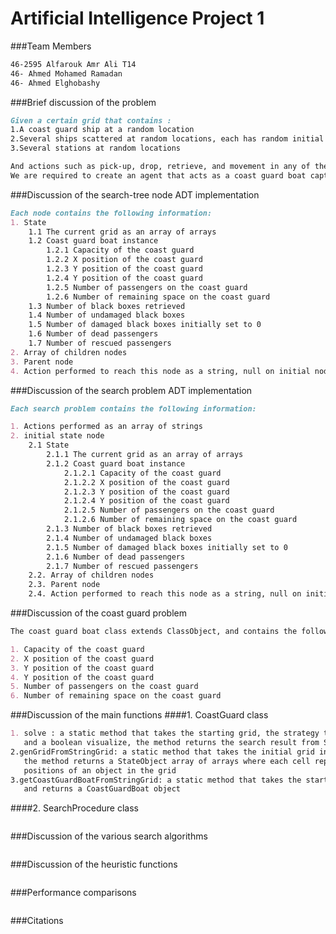 # Artificial Intelligence Project 1

###Team Members
```md
46-2595 Alfarouk Amr Ali T14
46- Ahmed Mohamed Ramadan
46- Ahmed Elghobashy
```
###Brief discussion of the problem
```md
Given a certain grid that contains :
1.A coast guard ship at a random location
2.Several ships scattered at random locations, each has random initial passenger numbers from 1 to 100
3.Several stations at random locations

And actions such as pick-up, drop, retrieve, and movement in any of the 4 directions.
We are required to create an agent that acts as a coast guard boat captain using several search procedures.
```

###Discussion of the search-tree node ADT implementation
```md
Each node contains the following information:
1. State
    1.1 The current grid as an array of arrays
    1.2 Coast guard boat instance
        1.2.1 Capacity of the coast guard
        1.2.2 X position of the coast guard
        1.2.3 Y position of the coast guard
        1.2.4 Y position of the coast guard
        1.2.5 Number of passengers on the coast guard
        1.2.6 Number of remaining space on the coast guard
    1.3 Number of black boxes retrieved
    1.4 Number of undamaged black boxes
    1.5 Number of damaged black boxes initially set to 0
    1.6 Number of dead passengers
    1.7 Number of rescued passengers
2. Array of children nodes
3. Parent node
4. Action performed to reach this node as a string, null on initial node
```

###Discussion of the search problem ADT implementation
```md
Each search problem contains the following information:

1. Actions performed as an array of strings
2. initial state node
    2.1 State
        2.1.1 The current grid as an array of arrays
        2.1.2 Coast guard boat instance
            2.1.2.1 Capacity of the coast guard
            2.1.2.2 X position of the coast guard
            2.1.2.3 Y position of the coast guard
            2.1.2.4 Y position of the coast guard
            2.1.2.5 Number of passengers on the coast guard
            2.1.2.6 Number of remaining space on the coast guard
        2.1.3 Number of black boxes retrieved
        2.1.4 Number of undamaged black boxes
        2.1.5 Number of damaged black boxes initially set to 0
        2.1.6 Number of dead passengers
        2.1.7 Number of rescued passengers
    2.2. Array of children nodes
    2.3. Parent node
    2.4. Action performed to reach this node as a string, null on initial node
```

###Discussion of the coast guard problem
```md
The coast guard boat class extends ClassObject, and contains the following information:

1. Capacity of the coast guard
2. X position of the coast guard
3. Y position of the coast guard
4. Y position of the coast guard
5. Number of passengers on the coast guard
6. Number of remaining space on the coast guard
```

###Discussion of the main functions
####1. CoastGuard class
```md
1. solve : a static method that takes the starting grid, the strategy to use,
   and a boolean visualize, the method returns the search result from SearchProcedure.search() method
2.genGridFromStringGrid: a static method that takes the initial grid in string format,
   the method returns a StateObject array of arrays where each cell represents the 
   positions of an object in the grid
3.getCoastGuardBoatFromStringGrid: a static method that takes the starting grid as an input,
   and returns a CoastGuardBoat object
```
####2. SearchProcedure class
```md

```

###Discussion of the various search algorithms
```md

```

###Discussion of the heuristic functions
```md

```

###Performance comparisons
```md

```

###Citations
```md

```